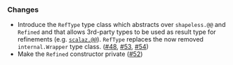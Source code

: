 ### Changes

* Introduce the `RefType` type class which abstracts over `shapeless.@@`
  and `Refined` and that allows 3rd-party types to be used as result type
  for refinements (e.g. [`scalaz.@@`][scalaz.@@]). `RefType` replaces the
  now removed `internal.Wrapper` type class. ([#48], [#53], [#54])
* Make the `Refined` constructor private ([#52])

[#48]: https://github.com/fthomas/refined/issues/48
[#52]: https://github.com/fthomas/refined/issues/52
[#53]: https://github.com/fthomas/refined/issues/53
[#54]: https://github.com/fthomas/refined/pull/54
[scalaz.@@]: https://github.com/scalaz/scalaz/blob/v7.1.3/core/src/main/scala/scalaz/package.scala#L103
